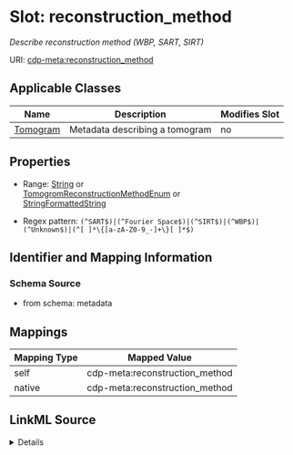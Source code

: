 

# Slot: reconstruction_method


_Describe reconstruction method (WBP, SART, SIRT)_



URI: [cdp-meta:reconstruction_method](metadatareconstruction_method)



<!-- no inheritance hierarchy -->





## Applicable Classes

| Name | Description | Modifies Slot |
| --- | --- | --- |
| [Tomogram](Tomogram.md) | Metadata describing a tomogram |  no  |







## Properties

* Range: [String](String.md)&nbsp;or&nbsp;<br />[TomogromReconstructionMethodEnum](TomogromReconstructionMethodEnum.md)&nbsp;or&nbsp;<br />[StringFormattedString](StringFormattedString.md)

* Regex pattern: `(^SART$)|(^Fourier Space$)|(^SIRT$)|(^WBP$)|(^Unknown$)|(^[ ]*\{[a-zA-Z0-9_-]+\}[ ]*$)`





## Identifier and Mapping Information







### Schema Source


* from schema: metadata




## Mappings

| Mapping Type | Mapped Value |
| ---  | ---  |
| self | cdp-meta:reconstruction_method |
| native | cdp-meta:reconstruction_method |




## LinkML Source

<details>
```yaml
name: reconstruction_method
description: Describe reconstruction method (WBP, SART, SIRT)
from_schema: metadata
rank: 1000
alias: reconstruction_method
owner: Tomogram
domain_of:
- Tomogram
range: string
inlined: true
inlined_as_list: true
pattern: (^SART$)|(^Fourier Space$)|(^SIRT$)|(^WBP$)|(^Unknown$)|(^[ ]*\{[a-zA-Z0-9_-]+\}[
  ]*$)
any_of:
- range: tomogrom_reconstruction_method_enum
- range: StringFormattedString

```
</details>